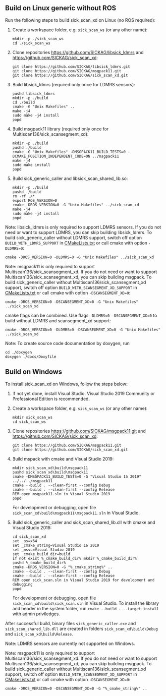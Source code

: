 ## Build on Linux generic without ROS

Run the following steps to build sick_scan_xd on Linux (no ROS required):

1. Create a workspace folder, e.g. `sick_scan_ws` (or any other name):
   ```
   mkdir -p ./sick_scan_ws
   cd ./sick_scan_ws
   ```

2. Clone repositories https://github.com/SICKAG/libsick_ldmrs and https://github.com/SICKAG/sick_scan_xd:
   ```
   git clone https://github.com/SICKAG/libsick_ldmrs.git
   git clone https://github.com/SICKAG/msgpack11.git
   git clone https://github.com/SICKAG/sick_scan_xd.git
   ```

3. Build libsick_ldmrs (required only once for LDMRS sensors):
   ```
   pushd libsick_ldmrs
   mkdir -p ./build
   cd ./build
   cmake -G "Unix Makefiles" ..
   make -j4
   sudo make -j4 install    
   popd
   ```

4. Build msgpack11 library (required only once for Multiscan136/sick_scansegment_xd):
   ```
   mkdir -p ./build
   pushd ./build
   cmake -G "Unix Makefiles" -DMSGPACK11_BUILD_TESTS=0 -DCMAKE_POSITION_INDEPENDENT_CODE=ON ../msgpack11
   make -j4
   sudo make install
   popd
   ```

5. Build sick_generic_caller and libsick_scan_shared_lib.so:
   ```
   mkdir -p ./build
   pushd ./build
   rm -rf ./*
   export ROS_VERSION=0
   cmake -DROS_VERSION=0 -G "Unix Makefiles" ../sick_scan_xd
   make -j4
   sudo make -j4 install    
   popd
   ```

Note: libsick_ldmrs is only required to support LDMRS sensors. If you do not need or want to support LDMRS, you can skip building libsick_ldmrs. To build sick_generic_caller without LDMRS support, switch off option `BUILD_WITH_LDMRS_SUPPORT` in [CMakeLists.txt](./CMakeLists.txt) or call cmake with option `-DLDMRS=0`:
   ```
   cmake -DROS_VERSION=0 -DLDMRS=0 -G "Unix Makefiles" ../sick_scan_xd
   ```

Note: msgpack11 is only required to support Multiscan136/sick_scansegment_xd. If you do not need or want to support Multiscan136/sick_scansegment_xd, you can skip building msgpack. To build sick_generic_caller without Multiscan136/sick_scansegment_xd support, switch off option `BUILD_WITH_SCANSEGMENT_XD_SUPPORT` in [CMakeLists.txt](./CMakeLists.txt) or call cmake with option `-DSCANSEGMENT_XD=0`:
   ```
   cmake -DROS_VERSION=0 -DSCANSEGMENT_XD=0 -G "Unix Makefiles" ../sick_scan_xd
   ```

cmake flags can be combined. Use flags `-DLDMRS=0 -DSCANSEGMENT_XD=0` to build without LDMRS and scansegment_xd support:
   ```
   cmake -DROS_VERSION=0 -DLDMRS=0 -DSCANSEGMENT_XD=0 -G "Unix Makefiles" ../sick_scan_xd
   ```

Note: To create source code documentation by doxygen, run
```
cd ./doxygen
doxygen ./docs/Doxyfile
```

## Build on Windows

To install sick_scan_xd on Windows, follow the steps below:

1. If not yet done, install Visual Studio. Visual Studio 2019 Community or Professional Edition is recommended.

2. Create a workspace folder, e.g. `sick_scan_ws` (or any other name):
   ```
   mkdir sick_scan_ws
   cd sick_scan_ws
   ```

3. Clone repositories https://github.com/SICKAG/msgpack11.git and https://github.com/SICKAG/sick_scan_xd:
   ```
   git clone https://github.com/SICKAG/msgpack11.git
   git clone https://github.com/SICKAG/sick_scan_xd.git
   ```

4. Build mspack with cmake and Visual Studio 2019:
   ```
   mkdir sick_scan_xd\build\msgpack11
   pushd sick_scan_xd\build\msgpack11
   cmake -DMSGPACK11_BUILD_TESTS=0 -G "Visual Studio 16 2019" ../../../msgpack11
   cmake --build . --clean-first --config Debug
   cmake --build . --clean-first --config Release
   REM open msgpack11.sln in Visual Studio 2019
   popd
   ```
   For development or debugging, open file `sick_scan_xd\build\msgpack11\msgpack11.sln` in Visual Studio.

5. Build sick_generic_caller and sick_scan_shared_lib.dll with cmake and Visual Studio 2019:
   ```
   cd sick_scan_xd
   set _os=x64
   set _cmake_string=Visual Studio 16 2019
   set _msvc=Visual Studio 2019
   set _cmake_build_dir=build
   if not exist %_cmake_build_dir% mkdir %_cmake_build_dir%
   pushd %_cmake_build_dir%
   cmake -DROS_VERSION=0 -G "%_cmake_string%" ..
   cmake --build . --clean-first --config Debug
   cmake --build . --clean-first --config Release
   REM open sick_scan.sln in Visual Studio 2019 for development and debugging
   popd
   ```
   For development or debugging, open file `sick_scan_xd\build\sick_scan.sln` in Visual Studio. To install the library and header in the system folder, run `cmake --build . --target install` with admin priviledges. 

After successful build, binary files `sick_generic_caller.exe` and `sick_scan_shared_lib.dll` are created in folders `sick_scan_xd\build\Debug` and `sick_scan_xd\build\Release`.

Note: LDMRS sensors are currently not supported on Windows.

Note: msgpack11 is only required to support Multiscan136/sick_scansegment_xd. If you do not need or want to support Multiscan136/sick_scansegment_xd, you can skip building msgpack. To build sick_generic_caller without Multiscan136/sick_scansegment_xd support, switch off option `BUILD_WITH_SCANSEGMENT_XD_SUPPORT` in [CMakeLists.txt](./CMakeLists.txt) or call cmake with option `-DSCANSEGMENT_XD=0`:
   ```
   cmake -DROS_VERSION=0 -DSCANSEGMENT_XD=0 -G "%_cmake_string%" ..
   ```
